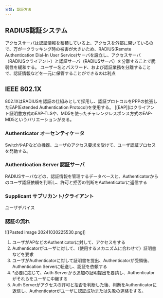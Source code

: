 ```yaml
---
分類: 認証方法
---
```


## **RADIUS認証システム**
アクセスサーバは認証情報を蓄積している上、アクセスを外部に開いているので、万が一クラッキング時の被害が大きいため、RADIUS(Remote Authentication Dial-In User Service)サーバを設立し、アクセスサーバ（RADIUSクライアント）と認証サーバ（RADIUSサーバ）を分離することで脆弱性を緩和する。
ユーザー名とパスワード、および認証業務を分離することで、認証情報などを一元に保管することができるのは利点

## IEEE 802.1X
802.1XはRADIUSを認証の仕組みとして採用し、認証プロトコルをPPPの拡張したEAP(Extended Authentication Protocol)を使用する。
[[EAP]]はクライアント証明書方式のEAP-TLSや、MD5を使ったチャレンジレスポンス方式のEAP-MD5というバリエーションがある。

### Authenticator オーセンティケータ
SwitchやAPなどの機器、ユーザのアクセス要求を受けて、ユーザ認証プロセスを発動する。

### Authentication Server 認証サーバ
RADIUSサーバなどの、認証情報を管理するデータベースと、Authenticatorからのユーザ認証依頼を判断し、許可と拒否の判断をAuthenticatorに返信する

### Supplicant サプリカント/クライアント
ユーザデバイス

### 認証の流れ
![[Pasted image 20241030225530.png]]

1. ユーザがAPなどのAuthenticatorに対して、アクセスをする
2. Authenticatorがユーザに対して、（使用するメカニズムに合わせて）証明書などを要求
3. ユーザがAuthenticatorに対して証明書を提出、Authenticatorが受領後、Authentication Serverに転送し、認証を依頼する
4. \*必要に応じて、Auth Serverから追加の証明提出を要請し、Authenticatorがそれらをユーザに中継する
5. Auth Serverがアクセスの許可と拒否を判断した後、判断をAuthenticatorに返信し、Authenticatorがユーザに認証成功または失敗の連絡をする。